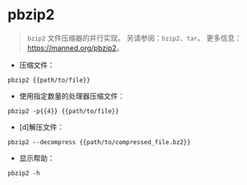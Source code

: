 # pbzip2

> `bzip2` 文件压缩器的并行实现。
> 另请参阅：`bzip2`、`tar`。
> 更多信息：<https://manned.org/pbzip2>。

- 压缩文件：

`pbzip2 {{path/to/file}}`

- 使用指定数量的处理器压缩文件：

`pbzip2 -p{{4}} {{path/to/file}}`

- [d]解压文件：

`pbzip2 --decompress {{path/to/compressed_file.bz2}}`

- 显示帮助：

`pbzip2 -h`